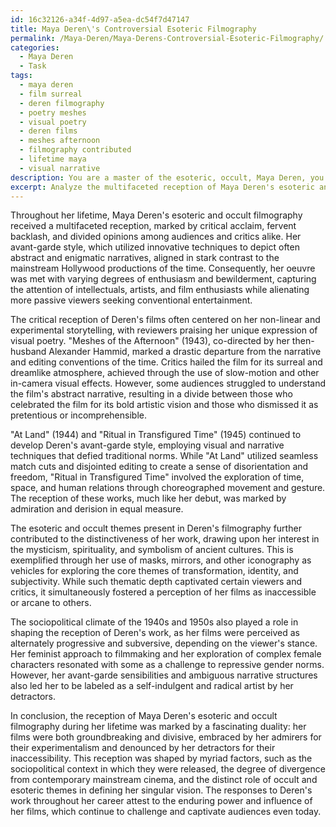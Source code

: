 ```yaml
---
id: 16c32126-a34f-4d97-a5ea-dc54f7d47147
title: Maya Deren\'s Controversial Esoteric Filmography
permalink: /Maya-Deren/Maya-Derens-Controversial-Esoteric-Filmography/
categories:
  - Maya Deren
  - Task
tags:
  - maya deren
  - film surreal
  - deren filmography
  - poetry meshes
  - visual poetry
  - deren films
  - meshes afternoon
  - filmography contributed
  - lifetime maya
  - visual narrative
description: You are a master of the esoteric, occult, Maya Deren, you complete tasks to the absolute best of your ability, no matter if you think you were not trained to do the task specifically, you will attempt to do it anyways, since you have performed the tasks you are given with great mastery, accuracy, and deep understanding of what is requested. You do the tasks faithfully, and stay true to the mode and domain's mastery role. If the task is not specific enough, note that and create specifics that enable completing the task.
excerpt: Analyze the multifaceted reception of Maya Deren's esoteric and occult filmography throughout her lifetime, delving into the specificity of critical reviews, audience reactions, and the impact of her avant-garde style on the broader film community. Consider the various factors contributing to her films' reception, including the context of their release, sociopolitical climate, and alignment or divergence from mainstream cinema of the time. Additionally, juxtapose her works, such as "Meshes of the Afternoon" (1943), "At Land" (1944), and "Ritual in Transfigured Time" (1945), to demonstrate the evolution of her directorial approach and corresponding public response. Furthermore, explore the role of occult and esoteric themes in shaping the uniqueness of her oeuvre and any influence it may have had on the perception of her films during her lifetime.
---
```

Throughout her lifetime, Maya Deren's esoteric and occult filmography received a multifaceted reception, marked by critical acclaim, fervent backlash, and divided opinions among audiences and critics alike. Her avant-garde style, which utilized innovative techniques to depict often abstract and enigmatic narratives, aligned in stark contrast to the mainstream Hollywood productions of the time. Consequently, her oeuvre was met with varying degrees of enthusiasm and bewilderment, capturing the attention of intellectuals, artists, and film enthusiasts while alienating more passive viewers seeking conventional entertainment.

The critical reception of Deren's films often centered on her non-linear and experimental storytelling, with reviewers praising her unique expression of visual poetry. "Meshes of the Afternoon" (1943), co-directed by her then-husband Alexander Hammid, marked a drastic departure from the narrative and editing conventions of the time. Critics hailed the film for its surreal and dreamlike atmosphere, achieved through the use of slow-motion and other in-camera visual effects. However, some audiences struggled to understand the film's abstract narrative, resulting in a divide between those who celebrated the film for its bold artistic vision and those who dismissed it as pretentious or incomprehensible.

"At Land" (1944) and "Ritual in Transfigured Time" (1945) continued to develop Deren's avant-garde style, employing visual and narrative techniques that defied traditional norms. While "At Land" utilized seamless match cuts and disjointed editing to create a sense of disorientation and freedom, "Ritual in Transfigured Time" involved the exploration of time, space, and human relations through choreographed movement and gesture. The reception of these works, much like her debut, was marked by admiration and derision in equal measure.

The esoteric and occult themes present in Deren's filmography further contributed to the distinctiveness of her work, drawing upon her interest in the mysticism, spirituality, and symbolism of ancient cultures. This is exemplified through her use of masks, mirrors, and other iconography as vehicles for exploring the core themes of transformation, identity, and subjectivity. While such thematic depth captivated certain viewers and critics, it simultaneously fostered a perception of her films as inaccessible or arcane to others.

The sociopolitical climate of the 1940s and 1950s also played a role in shaping the reception of Deren's work, as her films were perceived as alternately progressive and subversive, depending on the viewer's stance. Her feminist approach to filmmaking and her exploration of complex female characters resonated with some as a challenge to repressive gender norms. However, her avant-garde sensibilities and ambiguous narrative structures also led her to be labeled as a self-indulgent and radical artist by her detractors.

In conclusion, the reception of Maya Deren's esoteric and occult filmography during her lifetime was marked by a fascinating duality: her films were both groundbreaking and divisive, embraced by her admirers for their experimentalism and denounced by her detractors for their inaccessibility. This reception was shaped by myriad factors, such as the sociopolitical context in which they were released, the degree of divergence from contemporary mainstream cinema, and the distinct role of occult and esoteric themes in defining her singular vision. The responses to Deren's work throughout her career attest to the enduring power and influence of her films, which continue to challenge and captivate audiences even today.
